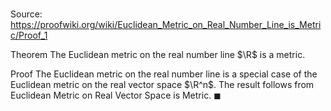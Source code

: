 # 

Source: https://proofwiki.org/wiki/Euclidean_Metric_on_Real_Number_Line_is_Metric/Proof_1

Theorem
The Euclidean metric on the real number line $\R$ is a metric.


Proof
The Euclidean metric on the real number line is a special case of the Euclidean metric on the real vector space $\R^n$.
The result follows from Euclidean Metric on Real Vector Space is Metric.
$\blacksquare$





